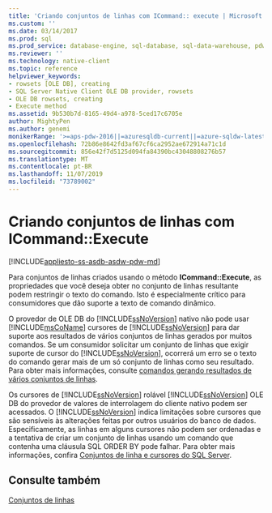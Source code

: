 ```yaml
---
title: 'Criando conjuntos de linhas com ICommand:: execute | Microsoft Docs'
ms.custom: ''
ms.date: 03/14/2017
ms.prod: sql
ms.prod_service: database-engine, sql-database, sql-data-warehouse, pdw
ms.reviewer: ''
ms.technology: native-client
ms.topic: reference
helpviewer_keywords:
- rowsets [OLE DB], creating
- SQL Server Native Client OLE DB provider, rowsets
- OLE DB rowsets, creating
- Execute method
ms.assetid: 9b530b7d-8165-49d4-a978-5ced17c6705e
author: MightyPen
ms.author: genemi
monikerRange: '>=aps-pdw-2016||=azuresqldb-current||=azure-sqldw-latest||>=sql-server-2016||=sqlallproducts-allversions||>=sql-server-linux-2017||=azuresqldb-mi-current'
ms.openlocfilehash: 72b86e8642fd3af67cf6ca2952ae672914a71c1d
ms.sourcegitcommit: 856e42f7d5125d094fa84390bc43048808276b57
ms.translationtype: MT
ms.contentlocale: pt-BR
ms.lasthandoff: 11/07/2019
ms.locfileid: "73789002"
---
```

# <a name="creating-rowsets-with-icommandexecute"></a>Criando conjuntos de linhas com ICommand::Execute
[!INCLUDE[appliesto-ss-asdb-asdw-pdw-md](../../includes/appliesto-ss-asdb-asdw-pdw-md.md)]

  Para conjuntos de linhas criados usando o método **ICommand::Execute**, as propriedades que você deseja obter no conjunto de linhas resultante podem restringir o texto do comando. Isto é especialmente crítico para consumidores que dão suporte a texto de comando dinâmico.  
  
 O provedor de OLE DB do [!INCLUDE[ssNoVersion](../../includes/ssnoversion-md.md)] nativo não pode usar [!INCLUDE[msCoName](../../includes/msconame-md.md)] cursores de [!INCLUDE[ssNoVersion](../../includes/ssnoversion-md.md)] para dar suporte aos resultados de vários conjuntos de linhas gerados por muitos comandos. Se um consumidor solicitar um conjunto de linhas que exigir suporte de cursor do [!INCLUDE[ssNoVersion](../../includes/ssnoversion-md.md)], ocorrerá um erro se o texto do comando gerar mais de um só conjunto de linhas como seu resultado. Para obter mais informações, consulte [comandos gerando resultados de vários conjuntos de linhas](../../relational-databases/native-client-ole-db-commands/commands-generating-multiple-rowset-results.md).  
  
 Os cursores de [!INCLUDE[ssNoVersion](../../includes/ssnoversion-md.md)] rolável [!INCLUDE[ssNoVersion](../../includes/ssnoversion-md.md)] OLE DB do provedor de valores de interrolagem do cliente nativo podem ser acessados. O [!INCLUDE[ssNoVersion](../../includes/ssnoversion-md.md)] indica limitações sobre cursores que são sensíveis às alterações feitas por outros usuários do banco de dados. Especificamente, as linhas em alguns cursores não podem ser ordenadas e a tentativa de criar um conjunto de linhas usando um comando que contenha uma cláusula SQL ORDER BY pode falhar. Para obter mais informações, confira [Conjuntos de linha e cursores do SQL Server](../../relational-databases/native-client-ole-db-rowsets/rowsets-and-sql-server-cursors.md).  
  
## <a name="see-also"></a>Consulte também  
 [Conjuntos de linhas](../../relational-databases/native-client-ole-db-rowsets/rowsets.md)  
  
  
